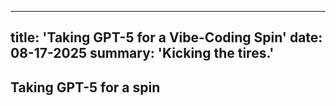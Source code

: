 
---
title: 'Taking GPT-5 for a Vibe-Coding Spin'
date: 08-17-2025
summary: 'Kicking the tires.'
---

## Taking GPT-5 for a spin